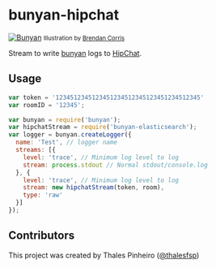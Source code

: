 # bunyan-hipchat

[![Bunyan](https://strongloop.com/wp-content/uploads/2014/05/paul_bunyan_by_brendancorris-d3are2a.jpg.pagespeed.ce.v-jNw7JZo3.jpg)](http://brendancorris.deviantart.com/art/Paul-Bunyan-199472626)
<small>Illustration by [Brendan Corris](http://brendancorris.deviantart.com/art/Paul-Bunyan-199472626)</small>

Stream to write [bunyan](https://github.com/trentm/node-bunyan) logs to [HipChat](http://www.hipchat.com/).

## Usage

```js
var token = '1234512345123451234512345123451234512345'
var roomID = '12345';

var bunyan = require('bunyan');
var hipchatStream = require('bunyan-elasticsearch');
var logger = bunyan.createLogger({
  name: 'Test', // logger name
  streams: [{
    level: 'trace', // Minimum log level to log
    stream: process.stdout // Normal stdout/console.log
  }, {
    level: 'trace', // Minimum log level to log
    stream: new hipchatStream(token, room),
    type: 'raw'
  }]
});
```

## Contributors

This project was created by Thales Pinheiro ([@thalesfsp](https://github.com/thalesfsp))
